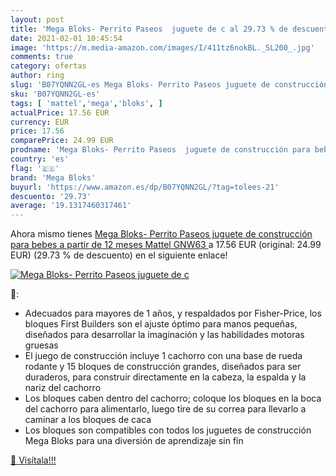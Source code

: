 ```yaml
---
layout: post
title: 'Mega Bloks- Perrito Paseos  juguete de c al 29.73 % de descuento'
date: 2021-02-01 10:45:54
image: 'https://m.media-amazon.com/images/I/411tz6nokBL._SL200_.jpg'
comments: true
category: ofertas
author: ring
slug: 'B07YQNN2GL-es Mega Bloks- Perrito Paseos juguete de construcción para...'
sku: 'B07YQNN2GL-es'
tags: [ 'mattel','mega','bloks', ]
actualPrice: 17.56 EUR
currency: EUR
price: 17.56
comparePrice: 24.99 EUR
prodname: 'Mega Bloks- Perrito Paseos  juguete de construcción para bebes a partir de 12 meses  Mattel GNW63 '
country: 'es'
flag: '🇪🇸'
brand: 'Mega Bloks'
buyurl: 'https://www.amazon.es/dp/B07YQNN2GL/?tag=tolees-21'
descuento: '29.73'
average: '19.1317460317461'
---
```


Ahora mismo tienes [Mega Bloks- Perrito Paseos  juguete de construcción para bebes a partir de 12 meses  Mattel GNW63 ](https://www.amazon.es/dp/B07YQNN2GL/?tag=tolees-21) a 17.56 EUR (original: 24.99 EUR) (29.73 %  de descuento) en el siguiente enlace!

[![Mega Bloks- Perrito Paseos  juguete de c](https://m.media-amazon.com/images/I/411tz6nokBL._SL200_.jpg)](https://www.amazon.es/dp/B07YQNN2GL/?tag=tolees-21)

🔎:

- Adecuados para mayores de 1 años, y respaldados por Fisher-Price, los bloques First Builders son el ajuste óptimo para manos pequeñas, diseñados para desarrollar la imaginación y las habilidades motoras gruesas
- El juego de construcción incluye 1 cachorro con una base de rueda rodante y 15 bloques de construcción grandes, diseñados para ser duraderos, para construir directamente en la cabeza, la espalda y la nariz del cachorro
- Los bloques caben dentro del cachorro; coloque los bloques en la boca del cachorro para alimentarlo, luego tire de su correa para llevarlo a caminar a los bloques de caca
- Los bloques son compatibles con todos los juguetes de construcción Mega Bloks para una diversión de aprendizaje sin fin

[🛒 Visítala!!!](https://www.amazon.es/dp/B07YQNN2GL/?tag=tolees-21)
